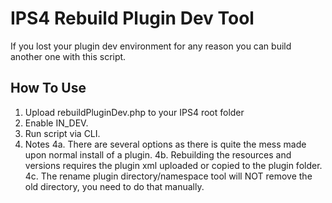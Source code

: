 # IPS4 Rebuild Plugin Dev Tool
If you lost your plugin dev environment for any reason you can build another one with this script.
## How To Use
1. Upload rebuildPluginDev.php to your IPS4 root folder
2. Enable IN_DEV.
3. Run script via CLI.
4. Notes
4a. There are several options as there is quite the mess made upon normal install of a plugin.
4b. Rebuilding the resources and versions requires the plugin xml uploaded or copied to the plugin folder.
4c. The rename plugin directory/namespace tool will NOT remove the old directory, you need to do that manually.